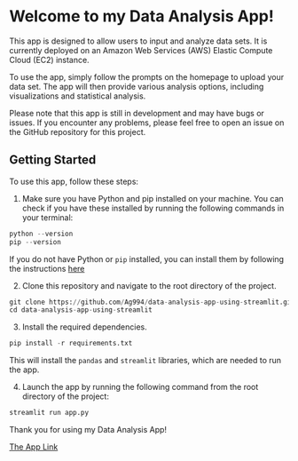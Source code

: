 # Welcome to my Data Analysis App!

This app is designed to allow users to input and analyze data sets. It is currently deployed on an Amazon Web Services (AWS) Elastic Compute Cloud (EC2) instance.

To use the app, simply follow the prompts on the homepage to upload your data set. The app will then provide various analysis options, including visualizations and statistical analysis.

Please note that this app is still in development and may have bugs or issues. If you encounter any problems, please feel free to open an issue on the GitHub repository for this project.

## Getting Started
   To use this app, follow these steps:
   
   1. Make sure you have Python and pip installed on your machine. You can check if you have these installed by 
   running the following commands in your terminal:
   
   
   ```python
   python --version
   pip --version
   ```
   
   If you do not have Python or `pip` installed, you can install them by following the instructions [here](https://realpython.com/installing-python/)
   
   2. Clone this repository and navigate to the root directory of the project.
   
   
   ```python
   git clone https://github.com/Ag994/data-analysis-app-using-streamlit.git
   cd data-analysis-app-using-streamlit
   ```
   
   3. Install the required dependencies.
   

   ```python
   pip install -r requirements.txt
   ```
   
   This will install the `pandas` and `streamlit` libraries, which are needed to run the app.
   
   4. Launch the app by running the following command from the root directory of the project:
   
   
   ```python
   streamlit run app.py
   ```
Thank you for using my Data Analysis App!

[The App Link](https://ag994-tweets-analysis-app-app-7qap5z.streamlit.app/)


































